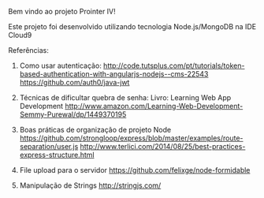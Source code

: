 
Bem vindo ao projeto Prointer IV!

Este projeto foi desenvolvido utilizando tecnologia Node.js/MongoDB na IDE
Cloud9


Referências:

1) Como usar autenticação:
http://code.tutsplus.com/pt/tutorials/token-based-authentication-with-angularjs-nodejs--cms-22543
https://github.com/auth0/java-jwt

2) Técnicas de dificultar quebra de senha:
Livro: Learning Web App Development
http://www.amazon.com/Learning-Web-Development-Semmy-Purewal/dp/1449370195

3) Boas práticas de organização de projeto Node
https://github.com/strongloop/express/blob/master/examples/route-separation/user.js
http://www.terlici.com/2014/08/25/best-practices-express-structure.html

4) File upload para o servidor
https://github.com/felixge/node-formidable

5) Manipulação de Strings
http://stringjs.com/